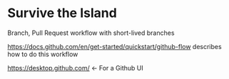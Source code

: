 # Survive the Island

Branch, Pull Request workflow with short-lived branches

https://docs.github.com/en/get-started/quickstart/github-flow describes how to do this workflow

https://desktop.github.com/ <- For a Github UI

 